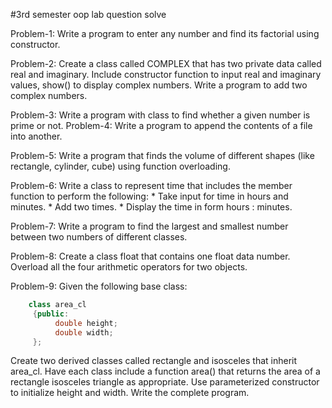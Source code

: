 #3rd semester oop lab question solve

Problem-1: Write a program to enter any number and find its factorial using constructor.

Problem-2: Create a class called COMPLEX that has two private data called real and imaginary. Include constructor function to input real and imaginary values, show() to display complex numbers. Write a program to add two complex numbers.

Problem-3: Write a program with class to find whether a given number is prime or not.
Problem-4: Write a program to append the contents of a file into another.

Problem-5: Write a program that finds the volume of different shapes (like rectangle, cylinder, cube) using function overloading.

Problem-6: Write a class to represent time that includes the member function to perform the following: * Take input for time in hours and minutes. * Add two times. * Display the time in form hours : minutes.

Problem-7: Write a program to find the largest and smallest number between two numbers of different classes.

Problem-8: Create a class float that contains one float data number. Overload all the four arithmetic operators for two objects.


Problem-9: Given the following base class:
```c++
    class area_cl
     {public:
          double height;
          double width;
     };
```
Create two derived classes called rectangle and isosceles that inherit area_cl. Have each class include a function area() that returns the area of a rectangle isosceles triangle as appropriate. Use parameterized constructor to initialize height and width. Write the complete program.